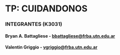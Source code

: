 # TP: CUIDANDONOS #

### INTEGRANTES (K3031) ###

#### Bryan A. Battagliese - bbattagliese@frba.utn.edu.ar ####
#### Valentin Griggio     - vgriggio@frba.utn.edu.ar ####
